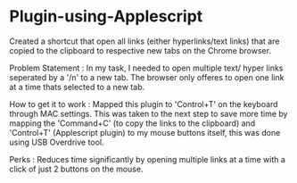 # Plugin-using-Applescript


Created a shortcut that open all links (either hyperlinks/text links) that are copied to the clipboard to respective new tabs on the Chrome browser. 

Problem Statement :
In my task, I needed to open multiple text/ hyper links seperated by a '/n' to a new tab. The browser only offeres to open one link at a time thats selected to a new tab.

How to get it to work : 
Mapped this plugin to 'Control+T' on the keyboard through MAC settings. This was taken to the next step to save more time by mapping the 'Command+C' (to copy the links to the clipboard) and 'Control+T' (Applescript plugin) to my mouse buttons itself, this was done using USB Overdrive tool.

Perks :
Reduces time significantly by opening multiple links at a time with a click of just 2 buttons on the mouse.
